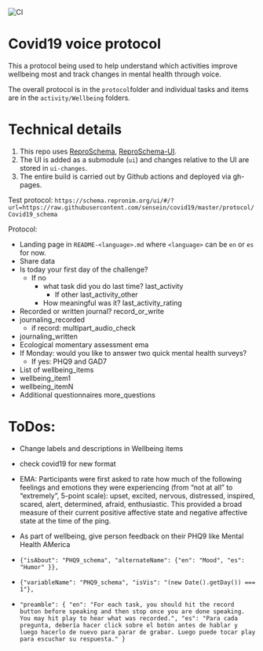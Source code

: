![CI](https://github.com/sensein/covid19/workflows/CI/badge.svg)

# Covid19 voice protocol

This a protocol being used to help understand which activities improve wellbeing most and track changes in mental health through voice.    
 
The overall protocol is in the `protocol`folder and individual tasks and items
are in the `activity/Wellbeing` folders. 

# Technical details

1. This repo uses [ReproSchema](https://github.com/ReproNim/reproschema/),
[ReproSchema-UI](https://github.com/ReproNim/reproschema-ui/).
2. The UI is added as a submodule (`ui`) and changes relative to the UI are stored 
in `ui-changes`.
3. The entire build is carried out by Github actions and deployed via gh-pages.

Test protocol: ```https://schema.repronim.org/ui/#/?url=https://raw.githubusercontent.com/sensein/covid19/master/protocol/Covid19_schema```

Protocol:
* Landing page in `README-<language>.md` where `<language>` can be `en` or `es` for now.
* Share data
* Is today your first day of the challenge?
    * If no
        * what task did you do last time? last_activity
            * If other last_activity_other
        *  How meaningful was it? last_activity_rating
* Recorded or written journal? record_or_write        
* journaling_recorded
    * if record: multipart_audio_check
* journaling_written
* Ecological momentary assessment ema
* If Monday: would you like to answer two quick mental health surveys?
    * If yes: PHQ9 and GAD7
* List of wellbeing_items
* wellbeing_item1
* wellbeing_itemN
* Additional questionnaires more_questions



# ToDos:
* Change labels and descriptions in Wellbeing items
* check covid19 for new format

* EMA: Participants were first asked to rate how much of the following feelings and emotions they were experiencing (from “not at all” to “extremely”, 5-point scale): upset, excited, nervous, distressed, inspired, scared, alert, determined, afraid, enthusiastic. This provided a broad measure of their current positive affective state and negative affective state at the time of the ping.

* As part of wellbeing, give person feedback on their PHQ9 like Mental Health AMerica

* `{"isAbout": "PHQ9_schema", "alternateName": {"en": "Mood", "es": "Humor" }},`

* `{"variableName": "PHQ9_schema", "isVis": "(new Date().getDay()) === 1"},`

* `"preamble": {
        "en": "For each task, you should hit the record button before speaking and then stop once you are done speaking. You may hit play to hear what was recorded.",
        "es": "Para cada pregunta, debería hacer click sobre el botón antes de hablar y luego hacerlo de nuevo para parar de grabar. Luego puede tocar play para escuchar su respuesta."
    }`
